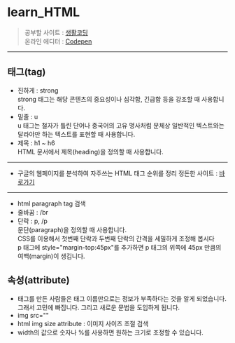 # learn_HTML

  > 공부할 사이트 : [생활코딩](https://www.opentutorials.org/)</br>
  > 온라인 에디터 : [Codepen](https://codepen.io/trending)</br>
  
***
## 태그(tag)</br>
- 진하게 : strong</br>
strong 태그는 해당 콘텐츠의 중요성이나 심각함, 긴급함 등을 강조할 때 사용합니다.</br>
- 밑줄 : u </br>
u 태그는 철자가 틀린 단어나 중국어의 고유 명사처럼 문체상 일반적인 텍스트와는 달라야만 하는 텍스트를 표현할 때 사용합니다.</br>
- 제목 : h1 ~ h6</br>
HTML 문서에서 제목(heading)을 정의할 때 사용합니다.</br>
***
- 구글의 웹페이지를 분석하여 자주쓰는 HTML 태그 순위를 정리 정돈한 사이트 : [바로가기](https://www.advancedwebranking.com/html/)</br>
***
- html paragraph tag 검색</br>
- 줄바꿈 : /br</br>
- 단락 : p, /p</br>
문단(paragraph)을 정의할 때 사용합니다.</br>
CSS를 이용해서 첫번째 단락과 두번째 단락의 간격을 세밀하게 조정해 봅시다</br>
p 태그에 style="margin-top:45px"를 추가하면 p 태그의 위쪽에 45px 만큼의 여백(margin)이 생깁니다. </br>
## 속성(attribute)
- 태그를 만든 사람들은 태그 이름만으로는 정보가 부족하다는 것을 알게 되었습니다. 그래서 고민에 빠집니다. 그리고 새로운 문법을 도입하게 됩니다.
- img src=""
- html img size attribute : 이미지 사이즈 조절 검색
- width의 값으로 숫자나 %를 사용하면 원하는 크기로 조정할 수 있습니다.
